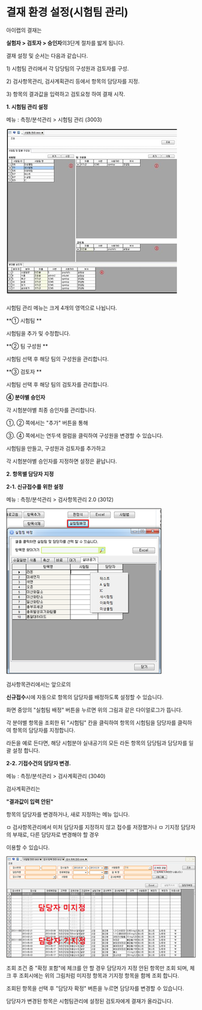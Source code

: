 # 결재 환경 설정\(시험팀 관리\)

아이랩의 결재는

**실험자 &gt; 검토자 &gt; 승인자**의3단계 절차를 밟게 됩니다.

결재 설정 및 순서는 다음과 같습니다.

1\) 시험팀 관리에서 각 담당팀의 구성원과 검토자를 구성.

2\) 검사항목관리, 검사계획관리 등에서 항목의 담당자를 지정.

3\) 항목의 결과값을 입력하고 검토요청 하여 결재 시작.

  


  


**1. 시험팀 관리 설정**

메뉴 : 측정/분석관리 &gt; 시험팀 관리 \(3003\)

  


![](/assets/005결재성적관리/001.jpg)

  


시험팀 관리 메뉴는 크게 4개의 영역으로 나뉩니다.

**① 시험팀 **

시험팀을 추가 및 수정합니다.

  


**② 팀 구성원 **

시험팀 선택 후 해당 팀의 구성원을 관리합니다.

  


**③ 검토자 **

시험팀 선택 후 해당 팀의 검토자를 관리합니다.

  


**④ 분야별 승인자**

각 시험분야별 최종 승인자를 관리합니다.

  


①, ② 쪽에서는 "추가" 버튼을 통해

③. ④ 쪽에서는 연두색 컬럼을 클릭하여 구성원을 변경할 수 있습니다.

  


시험팀을 만들고, 구성원과 검토자를 추가하고

각 시험분야별 승인자를 지정하면 설정은 끝납니다.

  


  


**2. 항목별 담당자 지정**

**2-1. 신규접수를 위한 설정**

메뉴 : 측정/분석관리 &gt; 검사항목관리 2.0 \(3012\)

  


![](/assets/005결재성적관리/002제목_없음.png)

  


검사항목관리에서는 앞으로의

**신규접수**시에 자동으로 항목의 담당자를 배정하도록 설정할 수 있습니다.

화면 중앙의 "실험팀 배정" 버튼을 누르면 위의 그림과 같은 다이얼로그가 뜹니다.

각 분야별 항목을 조회한 뒤 "시험팀" 칸을 클릭하여 항목의 시험팀을 담당자를 클릭하여 항목의 담당자를 지정합니다.

라돈을 예로 든다면, 해당 시험분야 실내공기의 모든 라돈 항목의 담당팀과 담당자를 일괄 설정 합니다.

  


  


**2-2. 기접수건의 담당자 변경.**

메뉴 : 측정/분석관리 &gt; 검사계획관리 \(3040\)

검사계획관리는 

**"결과값이 입력 안된"**

항목의 담당자를 변경하거나, 새로 지정하는 메뉴 입니다.

ㅁ 검사항목관리에서 미처 담당자를 지정하지 않고 접수를 저장했거나 ㅁ 기지정 담당자의 부재로, 다른 담당자로 변경해야 할 경우

이용할 수 있습니다.

  


![](/assets/005결재성적관리/003검사계획관리.png)

  


조회 조건 중 "확정 포함"에 체크를 안 할 경우 담당자가 지정 안된 항목만 조회 되며, 체크 후 조회시에는 위의 그림처럼 미지정 항목과 기지정 항목을 함께 조회 합니다.

  


조회된 항목을 선택 후 "담당자 확정" 버튼을 누르면 담당자를 변경할 수 있습니다.

  


담당자가 변경된 항목은 시험팀관리에 설정된 검토자에게 결재가 올라갑니다.



